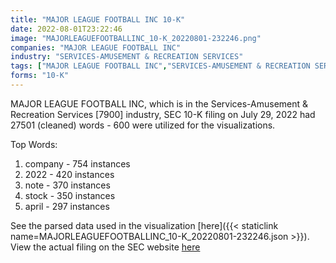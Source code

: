 ```yaml
---
title: "MAJOR LEAGUE FOOTBALL INC 10-K"
date: 2022-08-01T23:22:46
image: "MAJORLEAGUEFOOTBALLINC_10-K_20220801-232246.png"
companies: "MAJOR LEAGUE FOOTBALL INC"
industry: "SERVICES-AMUSEMENT & RECREATION SERVICES"
tags: ["MAJOR LEAGUE FOOTBALL INC","SERVICES-AMUSEMENT & RECREATION SERVICES","07-29-2022","10-K"]
forms: "10-K"
---
```

MAJOR LEAGUE FOOTBALL INC, which is in the Services-Amusement & Recreation Services [7900] industry, SEC 10-K filing on July 29, 2022 had 27501 (cleaned) words - 600 were utilized for the visualizations.

Top Words:
1. company - 754 instances
2. 2022 - 420 instances
3. note - 370 instances
4. stock - 350 instances
5. april - 297 instances


See the parsed data used in the visualization [here]({{< staticlink name=MAJORLEAGUEFOOTBALLINC_10-K_20220801-232246.json >}}).  
View the actual filing on the SEC website [here](https://www.sec.gov/Archives/edgar/data/1308569/0001640334-22-001613.txt)